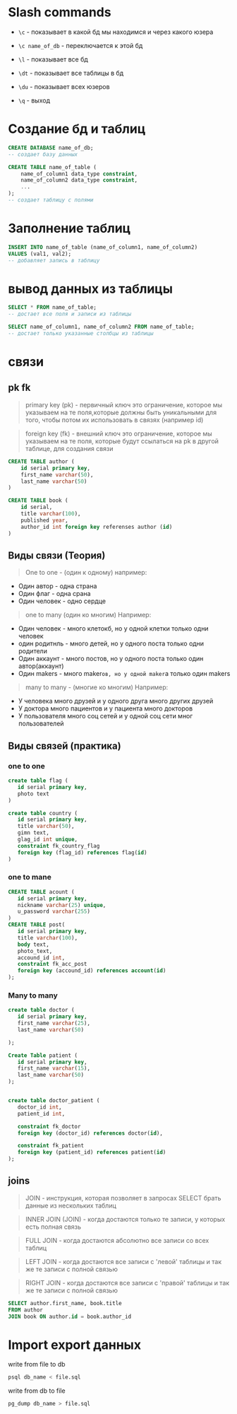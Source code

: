 # Slash commands
* `\с` - показывает в какой бд мы находимся и через какого юзера

* `\с name_of_db` - переключается к этой бд

* `\l` - показывает все бд

* `\dt` - показывает все таблицы в бд

* `\du` - показывает всех юзеров

* `\q` - выход


# Создание бд и таблиц
```sql
CREATE DATABASE name_of_db; 
-- создает базу данных
```

```sql
CREATE TABLE name_of_table (
    name_of_column1 data_type constraint,
    name_of_column2 data_type constraint,
    ...
); 
-- создает таблицу с полями
```
# Заполнение таблиц
```sql
INSERT INTO name_of_table (name_of_column1, name_of_column2) 
VALUES (val1, val2);
-- добавляет запись в таблицу
```
# вывод данных из таблицы
```sql
SELECT * FROM name_of_table; 
-- достает все поля и записи из таблицы

SELECT name_of_column1, name_of_column2 FROM name_of_table; 
-- достает только указанные столбцы из таблицы
```

# связи
## pk fk
> primary key (pk) - первичный ключ
> это ограничение, которое мы указываем на те поля,которые должны быть уникальными для того, чтобы потом их использовать в связях (например id)

> foreign key (fk) - внешний ключ
> это ограничение, которое мы указываем на те поля, которые будут ссылаться на pk в другой таблице, для создания связи

```sql
CREATE TABLE author (
    id serial primary key,
    first_name varchar(50),
    last_name varchar(50)
)

CREATE TABLE book (
    id serial,
    title varchar(100),
    published year,
    author_id int foreign key referenses author (id)
)
```

## Виды связи (Теория)
> One to one  - (один к одному)
например:
* Один автор - одна страна
* Один флаг - одна срана
* Один человек - одно сердце

> one to many (один ко многим)
Например: 

* Один человек - много клетокб, но у одной клетки только одни человек
* один родитнль - много детей, но у одного поста только одни родители
* Один аккаунт - много постов, но у одного поста только один автор(аккаунт) 
* Один makers - много maker`ов, но у одной maker`a только один makers

>many to many - (многие ко многим)
Например:

* У человека много друзей и у одного друга много других друзей
* У доктора много пациентов и у пациента много  докторов
* У пользователя много соц сетей и у одной соц сети мног пользователей

## Виды связей (практика)

### one to one
```sql
create table flag (
   id serial primary key,
   photo text
)

create table country (
   id serial primary key,
   title varchar(50),
   gimn text,
   glag_id int unique,
   constraint fk_country_flag 
   foreign key (flag_id) references flag(id)
)
```

### one to mane

```sql
CREATE TABLE acount (
   id serial primary key,
   nickname varchar(25) unique,
   u_password varchar(255)
)
CREATE TABLE post(
   id serial primary key,
   title varchar(100),
   body text,
   photo_text,
   accound_id int,
   constraint fk_acc_post 
   foreign key (accound_id) references account(id) 
);

```

### Many to many
```sql
create table doctor (
   id serial primary key,
   first_name varchar(25),
   last_name varchar(50)

);

Create Table patient (
   id serial primary key,
   first_name varchar(15),
   last_name varchar(50)
);


create table doctor_patient (
   doctor_id int,
   patient_id int,

   constraint fk_doctor
   foreign key (doctor_id) references doctor(id),

   constraint fk_patient
   foreign key (patient_id) references patient(id)
);

```




## joins
> JOIN - инструкция, которая позволяет в запросах SELECT брать данные из нескольких таблиц

> INNER JOIN (JOIN) - когда достаются только те записи, у которых есть полная связь

> FULL JOIN - когда достаются абсолютно все записи со всех таблиц

> LEFT JOIN - когда достаются все записи с 'левой' таблицы и так же те записи с полной связью

> RIGHT JOIN - когда достаются все записи с 'правой' таблицы и так же те записи с полной связью

```sql
SELECT author.first_name, book.title 
FROM author
JOIN book ON author.id = book.author_id
```

# Import export данных
write from file to db
```bash
psql db_name < file.sql
```
write from db to file
```bash
pg_dump db_name > file.sql


